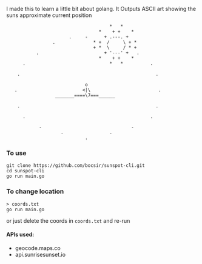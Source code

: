 I made this to learn a little bit about golang. It Outputs ASCII art showing the suns approximate current position

                                          *   *              
                                      *    + +    *          
                           .     -      + .---. +            
                     .              * +  /     \ + *         
                                    + *  \     / * +         
               .                        + '---' +   .        
                                      *    + +    *          
          .                               *   *          .   
                                                             
        .                                                  . 
                                                             
                                 o                           
       .                        <|\                         .
                      _______====\7===______                 
                                                             
        .                                                  . 
                                                             
          .                                              .   
                                                             
                -                                 -          
                        .                 .                  
                                 .

### To use
```
git clone https://github.com/bocsir/sunspot-cli.git
cd sunspot-cli
go run main.go
```

### To change location
```
> coords.txt
go run main.go
```
or just delete the coords in `coords.txt` and re-run

#### APIs used:
- geocode.maps.co
- api.sunrisesunset.io
